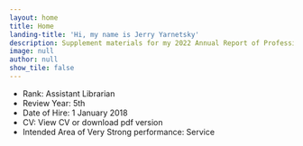 ```yaml
---
layout: home
title: Home
landing-title: 'Hi, my name is Jerry Yarnetsky'
description: Supplement materials for my 2022 Annual Report of Professional Activities
image: null
author: null
show_tile: false
---
```


- Rank: Assistant Librarian
- Review Year: 5th
- Date of Hire: 1 January 2018
- CV: View CV or download pdf version
- Intended Area of Very Strong performance: Service